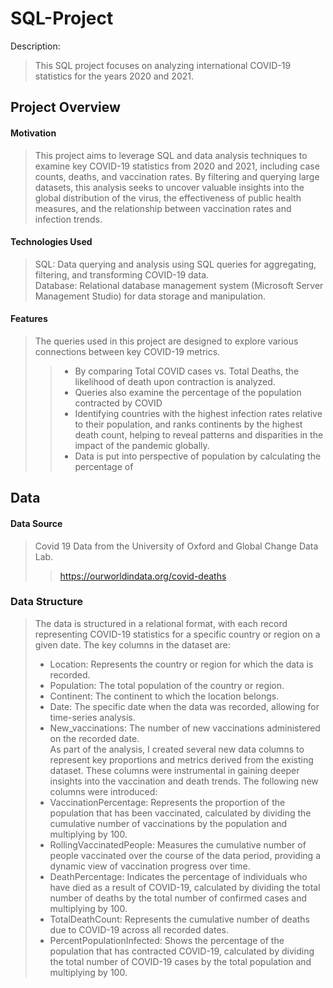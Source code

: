 # SQL-Project
Description:
>This SQL project focuses on analyzing international COVID-19 statistics for the years 2020 and 2021.

## Project Overview
#### Motivation
>This project aims to leverage SQL and data analysis techniques to examine key COVID-19 statistics from 2020 and 2021, including case counts, deaths, and vaccination rates. By filtering and querying large datasets, this analysis seeks to uncover valuable insights into the global distribution of the virus, the effectiveness of public health measures, and the relationship between vaccination rates and infection trends.
#### Technologies Used
>SQL: Data querying and analysis using SQL queries for aggregating, filtering, and transforming COVID-19 data.<br>
>Database: Relational database management system (Microsoft Server Management Studio) for data storage and manipulation.<br>
#### Features
>The queries used in this project are designed to explore various connections between key COVID-19 metrics.
>>- By comparing Total COVID cases vs. Total Deaths, the likelihood of death upon contraction is analyzed.<br>
>>- Queries also examine the percentage of the population contracted by COVID<br>
>>- Identifying countries with the highest infection rates relative to their population, and ranks continents by the highest death count, helping to reveal patterns and disparities in the impact of the pandemic globally.<br>
>>- Data is put into perspective of population by calculating the percentage of 
## Data
#### Data Source
>Covid 19 Data from the University of Oxford and Global Change Data Lab.<br>
>>https://ourworldindata.org/covid-deaths
### Data Structure
>The data is structured in a relational format, with each record representing COVID-19 statistics for a specific country or region on a given date. The key columns in the dataset are:<br>
> - Location: Represents the country or region for which the data is recorded.<br>
> - Population: The total population of the country or region.<br>
> - Continent: The continent to which the location belongs.<br>
> - Date: The specific date when the data was recorded, allowing for time-series analysis.<br>
> - New_vaccinations: The number of new vaccinations administered on the recorded date.<br>
As part of the analysis, I created several new data columns to represent key proportions and metrics derived from the existing dataset. These columns were instrumental in gaining deeper insights into the vaccination and death trends. The following new columns were introduced:<br>
> - VaccinationPercentage: Represents the proportion of the population that has been vaccinated, calculated by dividing the cumulative number of vaccinations by the population and multiplying by 100.<br>
> - RollingVaccinatedPeople: Measures the cumulative number of people vaccinated over the course of the data period, providing a dynamic view of vaccination progress over time.<br>
> - DeathPercentage: Indicates the percentage of individuals who have died as a result of COVID-19, calculated by dividing the total number of deaths by the total number of confirmed cases and multiplying by 100.<br>
> - TotalDeathCount: Represents the cumulative number of deaths due to COVID-19 across all recorded dates.<br>
> - PercentPopulationInfected: Shows the percentage of the population that has contracted COVID-19, calculated by dividing the total number of COVID-19 cases by the total population and multiplying by 100.<br>





